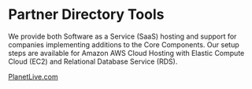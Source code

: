 # Partner Directory Tools

We provide both Software as a Service (SaaS) hosting and support for companies implementing additions to the Core Components.  Our setup steps are available for Amazon AWS Cloud Hosting with Elastic Compute Cloud (EC2) and Relational Database Service (RDS).  

[PlanetLive.com](http://PlanetLive.com)  